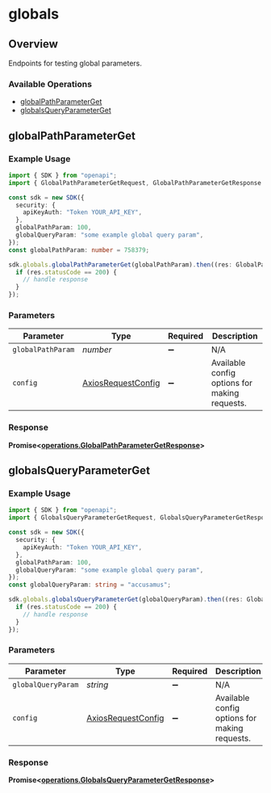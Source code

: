 # globals

## Overview

Endpoints for testing global parameters.

### Available Operations

* [globalPathParameterGet](#globalpathparameterget)
* [globalsQueryParameterGet](#globalsqueryparameterget)

## globalPathParameterGet

### Example Usage

```typescript
import { SDK } from "openapi";
import { GlobalPathParameterGetRequest, GlobalPathParameterGetResponse } from "openapi/dist/sdk/models/operations";

const sdk = new SDK({
  security: {
    apiKeyAuth: "Token YOUR_API_KEY",
  },
  globalPathParam: 100,
  globalQueryParam: "some example global query param",
});
const globalPathParam: number = 758379;

sdk.globals.globalPathParameterGet(globalPathParam).then((res: GlobalPathParameterGetResponse) => {
  if (res.statusCode == 200) {
    // handle response
  }
});
```

### Parameters

| Parameter                                                    | Type                                                         | Required                                                     | Description                                                  |
| ------------------------------------------------------------ | ------------------------------------------------------------ | ------------------------------------------------------------ | ------------------------------------------------------------ |
| `globalPathParam`                                            | *number*                                                     | :heavy_minus_sign:                                           | N/A                                                          |
| `config`                                                     | [AxiosRequestConfig](https://axios-http.com/docs/req_config) | :heavy_minus_sign:                                           | Available config options for making requests.                |


### Response

**Promise<[operations.GlobalPathParameterGetResponse](../../models/operations/globalpathparametergetresponse.md)>**


## globalsQueryParameterGet

### Example Usage

```typescript
import { SDK } from "openapi";
import { GlobalsQueryParameterGetRequest, GlobalsQueryParameterGetResponse } from "openapi/dist/sdk/models/operations";

const sdk = new SDK({
  security: {
    apiKeyAuth: "Token YOUR_API_KEY",
  },
  globalPathParam: 100,
  globalQueryParam: "some example global query param",
});
const globalQueryParam: string = "accusamus";

sdk.globals.globalsQueryParameterGet(globalQueryParam).then((res: GlobalsQueryParameterGetResponse) => {
  if (res.statusCode == 200) {
    // handle response
  }
});
```

### Parameters

| Parameter                                                    | Type                                                         | Required                                                     | Description                                                  |
| ------------------------------------------------------------ | ------------------------------------------------------------ | ------------------------------------------------------------ | ------------------------------------------------------------ |
| `globalQueryParam`                                           | *string*                                                     | :heavy_minus_sign:                                           | N/A                                                          |
| `config`                                                     | [AxiosRequestConfig](https://axios-http.com/docs/req_config) | :heavy_minus_sign:                                           | Available config options for making requests.                |


### Response

**Promise<[operations.GlobalsQueryParameterGetResponse](../../models/operations/globalsqueryparametergetresponse.md)>**

